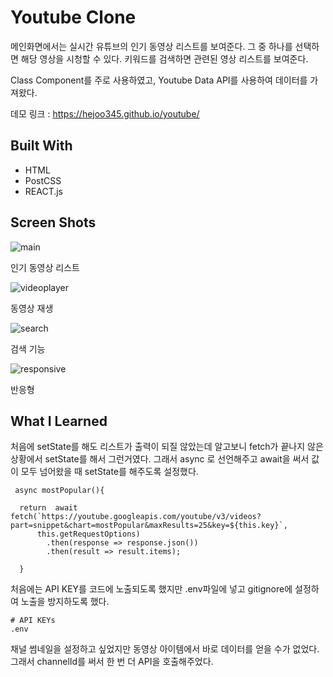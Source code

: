 # Youtube Clone
메인화면에서는 실시간 유튜브의 인기 동영상 리스트를 보여준다.
그 중 하나를 선택하면 해당 영상을 시청할 수 있다.
키워드를 검색하면 관련된 영상 리스트를 보여준다.

Class Component를 주로 사용하였고,
Youtube Data API를 사용하여 데이터를 가져왔다.

데모 링크 : https://hejoo345.github.io/youtube/

## Built With
- HTML
- PostCSS
- REACT.js

## Screen Shots
![main](https://user-images.githubusercontent.com/67685741/106119141-352d0c00-6198-11eb-82ad-f118ff4ecb36.png)

인기 동영상 리스트

![videoplayer](https://user-images.githubusercontent.com/67685741/106120950-568ef780-619a-11eb-93f6-fdf72a36cd21.png)

동영상 재생

![search](https://user-images.githubusercontent.com/67685741/106120960-5858bb00-619a-11eb-95f8-653c86ebe474.png)

검색 기능

![responsive](https://user-images.githubusercontent.com/67685741/106120963-5a227e80-619a-11eb-9be8-dd9ba9c97cb3.PNG)

반응형

## What I Learned
처음에 setState를 해도 리스트가 출력이 되질 않았는데 알고보니
fetch가 끝나지 않은 상황에서 setState를 해서 그런거였다.
그래서 async 로 선언해주고 await을 써서 값이 모두 넘어왔을 때 setState를 해주도록 설정했다.


     async mostPopular(){
  
      return  await fetch(`https://youtube.googleapis.com/youtube/v3/videos?part=snippet&chart=mostPopular&maxResults=25&key=${this.key}`,
          this.getRequestOptions)
            .then(response => response.json())
            .then(result => result.items);
            
      }

처음에는 API KEY를 코드에 노출되도록 했지만 .env파일에 넣고 gitignore에 설정하여 노출을 방지하도록 했다.

    # API KEYs
    .env

채널 썸네일을 설정하고 싶었지만 동영상 아이템에서 바로 데이터를 얻을 수가 없었다.
그래서 channelId를 써서 한 번 더 API을 호출해주었다.
